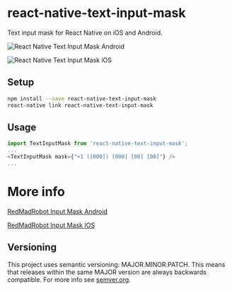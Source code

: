 # react-native-text-input-mask
Text input mask for React Native on iOS and Android.

![React Native Text Input Mask Android](https://s3.amazonaws.com/react-native-text-input-mask/react-native-text-input-mask-android.gif)

![React Native Text Input Mask iOS](https://s3.amazonaws.com/react-native-text-input-mask/input-mask-ios.gif)

## Setup

```bash
npm install --save react-native-text-input-mask
react-native link react-native-text-input-mask
```

## Usage

```javascript
import TextInputMask from 'react-native-text-input-mask';
...
<TextInputMask mask={"+1 ([000]) [000] [00] [00]"} />
...
```

# More info

[RedMadRobot Input Mask Android](https://github.com/RedMadRobot/input-mask-android)

[RedMadRobot Input Mask IOS](https://github.com/RedMadRobot/input-mask-ios)

## Versioning

This project uses semantic versioning: MAJOR.MINOR.PATCH.
This means that releases within the same MAJOR version are always backwards compatible. For more info see [semver.org](http://semver.org/).
